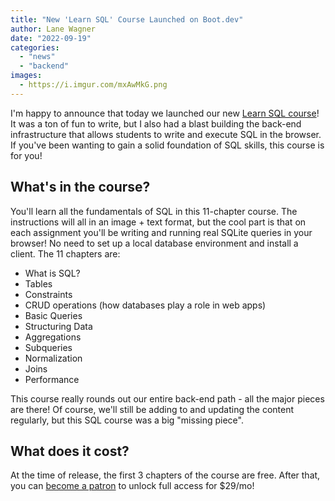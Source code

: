 ```yaml
---
title: "New 'Learn SQL' Course Launched on Boot.dev"
author: Lane Wagner
date: "2022-09-19"
categories: 
  - "news"
  - "backend"
images:
  - https://i.imgur.com/mxAwMkG.png
---
```


I'm happy to announce that today we launched our new [Learn SQL course](https://boot.dev/learn/learn-sql)! It was a ton of fun to write, but I also had a blast building the back-end infrastructure that allows students to write and execute SQL in the browser. If you've been wanting to gain a solid foundation of SQL skills, this course is for you!

## What's in the course?

You'll learn all the fundamentals of SQL in this 11-chapter course. The instructions will all in an image + text format, but the cool part is that on each assignment you'll be writing and running real SQLite queries in your browser! No need to set up a local database environment and install a client. The 11 chapters are:

* What is SQL?
* Tables
* Constraints
* CRUD operations (how databases play a role in web apps)
* Basic Queries
* Structuring Data
* Aggregations
* Subqueries
* Normalization
* Joins
* Performance

This course really rounds out our entire back-end path - all the major pieces are there! Of course, we'll still be adding to and updating the content regularly, but this SQL course was a big "missing piece".

## What does it cost?

At the time of release, the first 3 chapters of the course are free. After that, you can [become a patron](https://boot.dev/pricing) to unlock full access for $29/mo!

